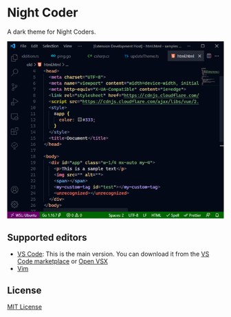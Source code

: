 # Night Coder

A dark theme for Night Coders.

![html](screenshot/html.png)

## Supported editors

- [VS Code](/vscode/): This is the main version. You can download it from the [VS Code marketplace](https://marketplace.visualstudio.com/items?itemName=a5hk.night-coder) or [Open VSX](https://open-vsx.org/extension/a5hk/night-coder)
- [Vim](/vim/colors/)

## License

[MIT License](LICENSE)
